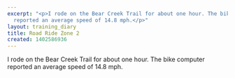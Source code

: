 ```yaml
---
excerpt: "<p>I rode on the Bear Creek Trail for about one hour. The bike computer
  reported an average speed of 14.8 mph.</p>"
layout: training_diary
title: Road Ride Zone 2
created: 1402586936
---
```

<p>I rode on the Bear Creek Trail for about one hour. The bike computer reported an average speed of 14.8 mph.</p>
